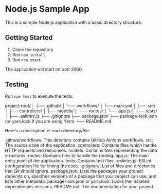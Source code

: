 # Node.js Sample App

This is a sample Node.js application with a basic directory structure.

## Getting Started

1. Clone the repository
2. Run `npm install`
3. Run `npm start`

The application will start on port 3000.

## Testing

Run `npm test` to execute the tests.


project-root/
│
├── .github/
│   └── workflows/
│       └── main.yml
│
├── src/
│   ├── controllers/
│   ├── models/
│   ├── routes/
│   └── app.js
│
├── tests/
│
├── .eslintrc.js
├── .gitignore
├── package.json
├── package-lock.json (or yarn.lock if you are using Yarn)
└── README.md


Here's a description of each directory/file:

.github/workflows: This directory contains GitHub Actions workflows.
src: The source code of the application.
controllers: Contains files which handle HTTP requests and responses.
models: Contains files representing the data structures.
routes: Contains files to handle the routing.
app.js: The main entry point of the application.
tests: Contains test files.
.eslintrc.js: ESLint configuration file for linting the code.
.gitignore: List of files and directories that Git should ignore.
package.json: Lists the packages your project depends on, specifies versions of a package that your project can use, and lists other metadata.
package-lock.json or yarn.lock: Locks the installed dependencies versions.
README.md: The documentation for your project.